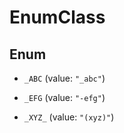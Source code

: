 

# EnumClass

## Enum


* `_ABC` (value: `"_abc"`)

* `_EFG` (value: `"-efg"`)

* `_XYZ_` (value: `"(xyz)"`)


